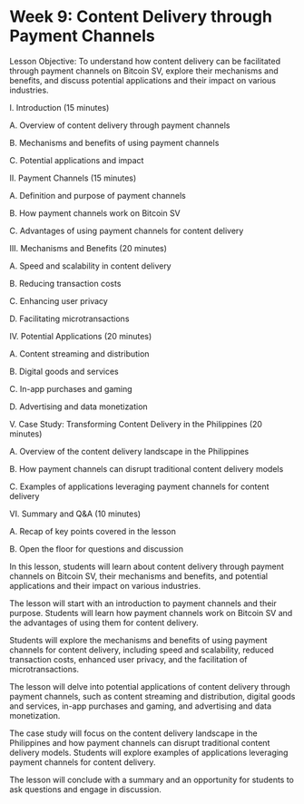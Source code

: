 # Week 9: Content Delivery through Payment Channels

Lesson Objective: To understand how content delivery can be facilitated through payment channels on Bitcoin SV, explore their mechanisms and benefits, and discuss potential applications and their impact on various industries.&#x20;

&#x20;&#x20;

I. Introduction (15 minutes)&#x20;

A. Overview of content delivery through payment channels&#x20;

B. Mechanisms and benefits of using payment channels&#x20;

C. Potential applications and impact&#x20;

&#x20;&#x20;

II. Payment Channels (15 minutes)&#x20;

A. Definition and purpose of payment channels&#x20;

B. How payment channels work on Bitcoin SV&#x20;

C. Advantages of using payment channels for content delivery&#x20;

&#x20;&#x20;

III. Mechanisms and Benefits (20 minutes)&#x20;

A. Speed and scalability in content delivery&#x20;

B. Reducing transaction costs&#x20;

C. Enhancing user privacy&#x20;

D. Facilitating microtransactions&#x20;

&#x20;&#x20;

IV. Potential Applications (20 minutes)&#x20;

A. Content streaming and distribution&#x20;

B. Digital goods and services&#x20;

C. In-app purchases and gaming&#x20;

D. Advertising and data monetization&#x20;

&#x20;&#x20;

V. Case Study: Transforming Content Delivery in the Philippines (20 minutes)&#x20;

A. Overview of the content delivery landscape in the Philippines&#x20;

B. How payment channels can disrupt traditional content delivery models&#x20;

C. Examples of applications leveraging payment channels for content delivery&#x20;

&#x20;&#x20;

VI. Summary and Q\&A (10 minutes)&#x20;

A. Recap of key points covered in the lesson&#x20;

B. Open the floor for questions and discussion&#x20;

&#x20;&#x20;

In this lesson, students will learn about content delivery through payment channels on Bitcoin SV, their mechanisms and benefits, and potential applications and their impact on various industries.&#x20;

&#x20;&#x20;

The lesson will start with an introduction to payment channels and their purpose. Students will learn how payment channels work on Bitcoin SV and the advantages of using them for content delivery.&#x20;

&#x20;&#x20;

Students will explore the mechanisms and benefits of using payment channels for content delivery, including speed and scalability, reduced transaction costs, enhanced user privacy, and the facilitation of microtransactions.&#x20;

&#x20;&#x20;

The lesson will delve into potential applications of content delivery through payment channels, such as content streaming and distribution, digital goods and services, in-app purchases and gaming, and advertising and data monetization.&#x20;

&#x20;&#x20;

The case study will focus on the content delivery landscape in the Philippines and how payment channels can disrupt traditional content delivery models. Students will explore examples of applications leveraging payment channels for content delivery.&#x20;

&#x20;&#x20;

The lesson will conclude with a summary and an opportunity for students to ask questions and engage in discussion.&#x20;
